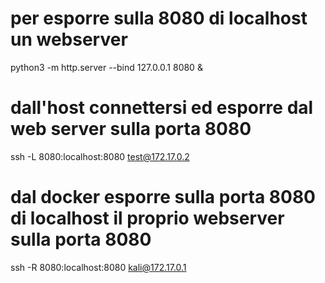 # per esporre sulla 8080 di localhost un webserver
python3 -m http.server --bind 127.0.0.1 8080 &

# dall'host connettersi ed esporre dal web server sulla porta 8080
ssh -L 8080:localhost:8080 test@172.17.0.2

# dal docker esporre sulla porta 8080 di localhost il proprio webserver sulla porta 8080
ssh -R 8080:localhost:8080 kali@172.17.0.1 
